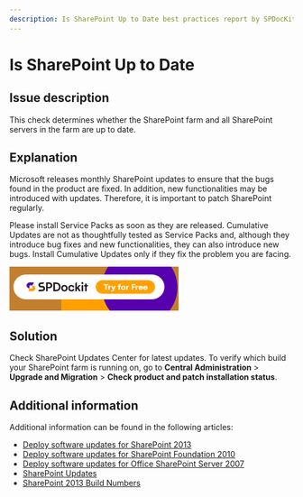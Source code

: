 ```yaml
---
description: Is SharePoint Up to Date best practices report by SPDocKit determines whether the SharePoint farm and all SharePoint servers in the farm are up to date.
---
```


# Is SharePoint Up to Date

## Issue description

This check determines whether the SharePoint farm and all SharePoint servers in the farm are up to date.

## Explanation

Microsoft releases monthly SharePoint updates to ensure that the bugs found in the product are fixed. In addition, new functionalities may be introduced with updates. Therefore, it is important to patch SharePoint regularly.

Please install Service Packs as soon as they are released. Cumulative Updates are not as thoughtfully tested as Service Packs and, although they introduce bug fixes and new functionalities, they can also introduce new bugs. Install Cumulative Updates only if they fix the problem you are facing.

[![Download SPDocKit](../../../static/img/spdockit-download.png)](http://bit.ly/2US0Zna)

## Solution

Check SharePoint Updates Center for latest updates. To verify which build your SharePoint farm is running on, go to **Central Administration** &gt; **Upgrade and Migration** &gt; **Check product and patch installation status**.

## Additional information

Additional information can be found in the following articles:

* [Deploy software updates for SharePoint 2013](https://technet.microsoft.com/en-us/library/cc263467.aspx)
* [Deploy software updates for SharePoint Foundation 2010](https://technet.microsoft.com/en-us/library/cc288269%28v=office.14%29.aspx)
* [Deploy software updates for Office SharePoint Server 2007](https://technet.microsoft.com/en-us/library/cc263467%28v=office.12%29.aspx)
* [SharePoint Updates](https://technet.microsoft.com/en-us/library/dn789211%28v=office.14%29.aspx)
* [SharePoint 2013 Build Numbers](http://www.toddklindt.com/blog/Lists/Posts/Post.aspx?ID=346)


